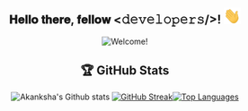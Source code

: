 <div align="center">
<h2> 𝐇𝐞𝐥𝐥𝐨 𝐭𝐡𝐞𝐫𝐞, 𝐟𝐞𝐥𝐥𝐨𝐰 <𝚍𝚎𝚟𝚎𝚕𝚘𝚙𝚎𝚛𝚜/>! <img src="https://github.com/ABSphreak/ABSphreak/blob/master/gifs/Hi.gif" width="30px"></h2>
</div>

<div align="center" width="50">

<img src="https://github.com/akanksha-akkihal/akanksha-akkihal/blob/main/akanksha.gif" alt="Welcome!" width="500"/>



## 🏆 GitHub Stats
![Akanksha's Github stats](https://github-readme-stats.vercel.app/api?username=akanksha-akkihal&count_private=true&theme=tokyonight)
[![GitHub Streak](https://github-readme-streak-stats.herokuapp.com/?user=akanksha-akkihal&theme=tokyonight)](https://github.com/DenverCoder1/github-readme-streak-stats)[![Top Languages](https://github-readme-stats.vercel.app/api/top-langs/?username=akanksha-akkihal&layout=compact&show_icons=true&theme=tokyonight)](https://github.com/DenverCoder1/github-readme-streak-stats)
  
</div>
<!--
**akanksha-akkihal/akanksha-akkihal** is a ✨ _special_ ✨ repository because its `README.md` (this file) appears on your GitHub profile.

Here are some ideas to get you started:

- 🔭 I’m currently working on ...
- 🌱 I’m currently learning ...
- 👯 I’m looking to collaborate on ...
- 🤔 I’m looking for help with ...
- 💬 Ask me about ...
- 📫 How to reach me: ...
- 😄 Pronouns: ...
- ⚡ Fun fact: ...
-->
